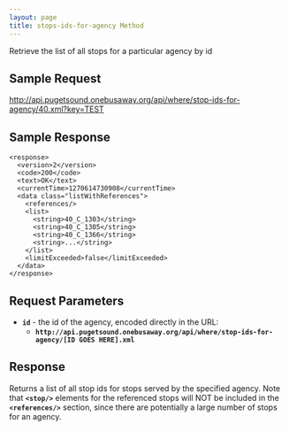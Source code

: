 ```yaml
---
layout: page
title: stops-ids-for-agency Method
---
```


Retrieve the list of all stops for a particular agency by id

## Sample Request

http://api.pugetsound.onebusaway.org/api/where/stop-ids-for-agency/40.xml?key=TEST

## Sample Response

    <response>
      <version>2</version>
      <code>200</code>
      <text>OK</text>
      <currentTime>1270614730908</currentTime>
      <data class="listWithReferences">
        <references/>
        <list>
          <string>40_C_1303</string>
          <string>40_C_1305</string>
          <string>40_C_1366</string>
          <string>...</string>
        </list>
        <limitExceeded>false</limitExceeded>
      </data>
    </response>

## Request Parameters

* **`id`** - the id of the agency, encoded directly in the URL:
    * **`http://api.pugetsound.onebusaway.org/api/where/stop-ids-for-agency/[ID GOES HERE].xml`**

## Response

Returns a list of all stop ids for stops served by the specified agency.  Note that **`<stop/>`** elements for the referenced stops will NOT be included in the **`<references/>`** section, since there are potentially a large number of stops for an agency.